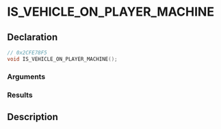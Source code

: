 # IS_VEHICLE_ON_PLAYER_MACHINE

## Declaration
```cpp
// 0x2CFE78F5
void IS_VEHICLE_ON_PLAYER_MACHINE();
```

### Arguments

### Results

## Description
